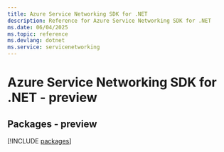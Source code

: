 ```yaml
---
title: Azure Service Networking SDK for .NET
description: Reference for Azure Service Networking SDK for .NET
ms.date: 06/04/2025
ms.topic: reference
ms.devlang: dotnet
ms.service: servicenetworking
---
```

# Azure Service Networking SDK for .NET - preview
## Packages - preview
[!INCLUDE [packages](service-networking-index.md)]